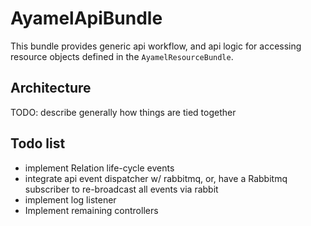 # AyamelApiBundle #

This bundle provides generic api workflow, and api logic for accessing resource objects defined in the `AyamelResourceBundle`.

## Architecture ##

TODO: describe generally how things are tied together
	
## Todo list ##

* implement Relation life-cycle events
* integrate api event dispatcher w/ rabbitmq, or, have a Rabbitmq subscriber to re-broadcast all events via rabbit
* implement log listener
* Implement remaining controllers